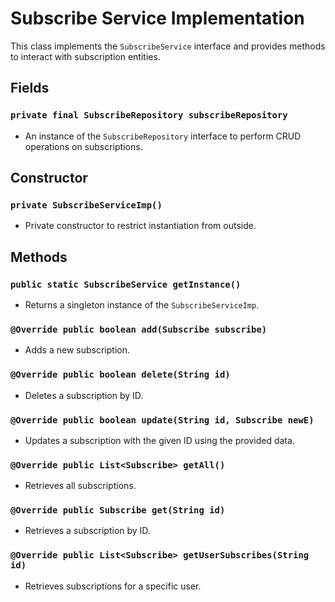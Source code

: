 # Subscribe Service Implementation

This class implements the `SubscribeService` interface and provides methods to interact with subscription entities.

## Fields

### `private final SubscribeRepository subscribeRepository`

- An instance of the `SubscribeRepository` interface to perform CRUD operations on subscriptions.

## Constructor

### `private SubscribeServiceImp()`

- Private constructor to restrict instantiation from outside.

## Methods

### `public static SubscribeService getInstance()`

- Returns a singleton instance of the `SubscribeServiceImp`.

### `@Override public boolean add(Subscribe subscribe)`

- Adds a new subscription.

### `@Override public boolean delete(String id)`

- Deletes a subscription by ID.

### `@Override public boolean update(String id, Subscribe newE)`

- Updates a subscription with the given ID using the provided data.

### `@Override public List<Subscribe> getAll()`

- Retrieves all subscriptions.

### `@Override public Subscribe get(String id)`

- Retrieves a subscription by ID.

### `@Override public List<Subscribe> getUserSubscribes(String id)`

- Retrieves subscriptions for a specific user.
